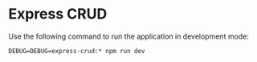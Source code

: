 # Express CRUD

Use the following command to run the application in development mode:

```shell
DEBUG=DEBUG=express-crud:* npm run dev
```
